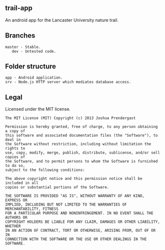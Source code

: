 trail-app
---------

An android app for the Lancaster University nature trail.

Branches
--------
    master - Stable.  
       dev - Untested code.

Folder structure
----------------
    app - Android application.
    srv - Node.js HTTP server which mediates database access.

Legal
-----
Licensed under the MIT license.

    The MIT License (MIT) Copyright (c) 2013 Joshua Prendergast

    Permission is hereby granted, free of charge, to any person obtaining a copy of
    this software and associated documentation files (the "Software"), to deal in
    the Software without restriction, including without limitation the rights to
    use, copy, modify, merge, publish, distribute, sublicense, and/or sell copies of
    the Software, and to permit persons to whom the Software is furnished to do so,
    subject to the following conditions:
    
    The above copyright notice and this permission notice shall be included in all
    copies or substantial portions of the Software.
    
    THE SOFTWARE IS PROVIDED "AS IS", WITHOUT WARRANTY OF ANY KIND, EXPRESS OR
    IMPLIED, INCLUDING BUT NOT LIMITED TO THE WARRANTIES OF MERCHANTABILITY, FITNESS
    FOR A PARTICULAR PURPOSE AND NONINFRINGEMENT. IN NO EVENT SHALL THE AUTHORS OR
    COPYRIGHT HOLDERS BE LIABLE FOR ANY CLAIM, DAMAGES OR OTHER LIABILITY, WHETHER
    IN AN ACTION OF CONTRACT, TORT OR OTHERWISE, ARISING FROM, OUT OF OR IN
    CONNECTION WITH THE SOFTWARE OR THE USE OR OTHER DEALINGS IN THE SOFTWARE.

